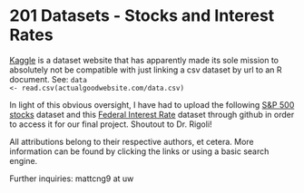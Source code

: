# 201 Datasets - Stocks and Interest Rates

[Kaggle](kaggle.com) is a dataset website that has apparently made its sole mission to absolutely not be compatible with just linking a csv dataset by url to an R document. 
See: <code>data <- read.csv(actualgoodwebsite.com/data.csv)</code>

In light of this obvious oversight, I have had to upload the following [S&P 500 stocks](https://www.kaggle.com/datasets/andrewmvd/sp-500-stocks/data) dataset and
this [Federal Interest Rate](https://www.kaggle.com/datasets/federalreserve/interest-rates) dataset through github in order to access it for our final project. Shoutout to Dr. Rigoli!

All attributions belong to their respective authors, et cetera. More information can be found by clicking the links or using a basic search engine.

Further inquiries: mattcng9 at uw
